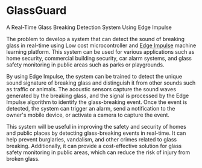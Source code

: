 # GlassGuard
A Real-Time Glass Breaking Detection System Using Edge Impulse


The problem to develop a system that can detect the sound of breaking glass in real-time using Low cost microcontroller and [Edge Impulse](https://www.edgeimpulse.com/) machine learning platform. This system can be used for various applications such as home security, commercial building security, car alarm systems, and glass safety monitoring in public areas such as parks or playgrounds.

By using Edge Impulse, the system can be trained to detect the unique sound signature of breaking glass and distinguish it from other sounds such as traffic or animals. The acoustic sensors capture the sound waves generated by the breaking glass, and the signal is processed by the Edge Impulse algorithm to identify the glass-breaking event. Once the event is detected, the system can trigger an alarm, send a notification to the owner's mobile device, or activate a camera to capture the event.

This system will be useful in improving the safety and security of homes and public places by detecting glass-breaking events in real-time. It can help prevent burglaries, vandalism, and other crimes related to glass breaking. Additionally, it can provide a cost-effective solution for glass safety monitoring in public areas, which can reduce the risk of injury from broken glass.

